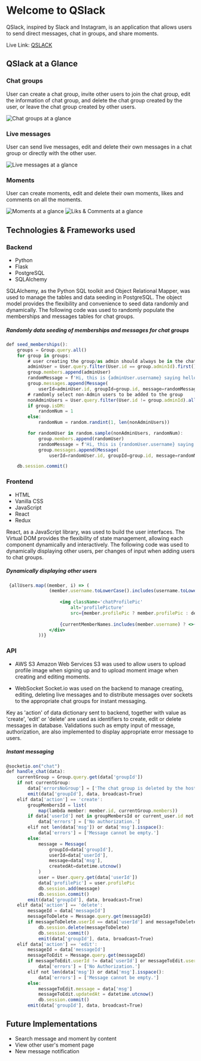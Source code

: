 # Welcome to QSlack

QSlack, inspired by Slack and Instagram, is an application that allows users to send direct messages, chat in groups, and share moments.

Live Link: [QSLACK](https://qslack-app.herokuapp.com/)


## QSlack at a Glance
### Chat groups
User can create a chat group, invite other users to join the chat group, edit the information of chat group, and delete the chat group created by the user, or leave the chat group created by other users.

![Chat groups at a glance](/react-app/src/static/readMe/groups.gif)

### Live messages
User can send live messages, edit and delete their own messages in a chat group or directly with the other user.

![Live messages at a glance](/react-app/src/static/readMe/messages.gif)

### Moments
User can create moments, edit and delete their own moments, likes and comments on all the moments.

![Moments at a glance](/react-app/src/static/readMe/moments.gif) 
![Liks & Comments at a glance](/react-app/src/static/readMe/likesAndComments.gif)

## Technologies & Frameworks used
### Backend
* Python
* Flask
* PostgreSQL
* SQLAlchemy

SQLAlchemy, as the Python SQL toolkit and Object Relational Mapper, was used to manage the tables and data seeding in PostgreSQL. The object model provides the flexibility and convenience to seed data randomly and dynamically. The following code was used to randomly populate the memberships and messages tables for chat groups. 

##### Randomly data seeding of memberships and messages for chat groups
```jsx
def seed_memberships():
    groups = Group.query.all()
    for group in groups:
        # user creating the group/as admin should always be in the chat groups
        adminUser = User.query.filter(User.id == group.adminId).first()
        group.members.append(adminUser)
        randomMessage = f'Hi, this is {adminUser.username} saying hello in # {group.name}'
        group.messages.append(Message(
            userId=adminUser.id, groupId=group.id, message=randomMessage))
        # ramdomly select non-Admin users to be added to the group
        nonAdminUsers = User.query.filter(User.id != group.adminId).all()
        if group.isDM:
            randomNum = 1
        else:
            randomNum = random.randint(1, len(nonAdminUsers))

        for randomUser in random.sample(nonAdminUsers, randomNum):
            group.members.append(randomUser)
            randomMessage = f'Hi, this is {randomUser.username} saying hello in # {group.name}'
            group.messages.append(Message(
                userId=randomUser.id, groupId=group.id, message=randomMessage))

    db.session.commit()
```

### Frontend
* HTML
* Vanilla CSS
* JavaScript
* React
* Redux


React, as a JavaScript library, was used to build the user interfaces. The Virtual DOM provides the flexibility of state management, allowing each component dynamically and interactively.
The following code was used to dynamically displaying other users, per changes of input when adding users to chat groups. 

##### Dynamically displaying other users
```jsx
 {allUsers.map((member, i) => (
                (member.username.toLowerCase().includes(username.toLowerCase()) || !username.replace(/ /g, '')) && <div className="eachChatWrapper" key={`message${i}`} style={{ paddingLeft: '2%' }}>
                
                    <img className='chatProfilePic'
                        alt='profilePicture'
                        src={member.profilePic ? member.profilePic : defaultProfilePic} /> 
                    
                    {currentMemberNames.includes(member.username) ? <>{member.username} <div style={{display:'inline-block'}}>(present)</div> </> : <span>{member.username}</span> }
                </div>
            ))}
```
### API

* AWS S3
Amazon Web Services S3 was used to allow users to upload profile image when signing up and to upload moment image when creating and editing moments.

* WebSocket
Socket.io was used on the backend to manage creating, editing, deleting live messages and to distribute messages over sockets to the appropriate chat groups for instant messaging. 

Key as 'action' of data dictionary sent to backend, together with value as 'create', 'edit' or 'delete' are used as identifiers to create, edit or delete messages in database. Validations such as empty input of message, authorization, are also implemented to display appropriate error message to users.

##### Instant messaging
``` jsx
@socketio.on("chat")
def handle_chat(data):
    currentGroup = Group.query.get(data['groupId'])
    if not currentGroup:
        data['errorsNoGroup'] = ['The chat group is deleted by the host.']
        emit(data['groupId'], data, broadcast=True)
    elif data['action'] == 'create':
        groupMembersId = list(
            map(lambda member: member.id, currentGroup.members))
        if data['userId'] not in groupMembersId or current_user.id not in groupMembersId:
            data['errors'] = ['No authorization.']
        elif not len(data['msg']) or data['msg'].isspace():
            data['errors'] = ['Message cannot be empty.']
        else:
            message = Message(
                groupId=data['groupId'],
                userId=data['userId'],
                message=data['msg'],
                createdAt=datetime.utcnow()
            )
            user = User.query.get(data['userId'])
            data['profilePic'] = user.profilePic
            db.session.add(message)
            db.session.commit()
        emit(data['groupId'], data, broadcast=True)
    elif data['action'] == 'delete':
        messageId = data['messageId']
        messageToDelete = Message.query.get(messageId)
        if messageToDelete.userId == data['userId'] and messageToDelete.userId == current_user.id:
            db.session.delete(messageToDelete)
            db.session.commit()
            emit(data['groupId'], data, broadcast=True)
    elif data['action'] == 'edit':
        messageId = data['messageId']
        messageToEdit = Message.query.get(messageId)
        if messageToEdit.userId != data['userId'] or messageToEdit.userId != current_user.id:
            data['errors'] = ['No Authorization.']
        elif not len(data['msg']) or data['msg'].isspace():
            data['errors'] = ['Message cannot be empty.']
        else:
            messageToEdit.message = data['msg']
            messageToEdit.updatedAt = datetime.utcnow()
            db.session.commit()
        emit(data['groupId'], data, broadcast=True)

```


## Future Implementations
- Search message and moment by content
- View other user's moment page
- New message notification
